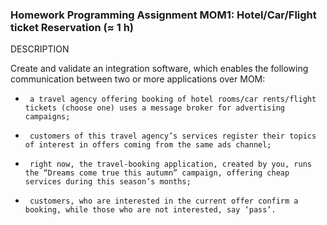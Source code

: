 ### Homework Programming Assignment MOM1: Hotel/Car/Flight ticket Reservation (≈ 1 h)
DESCRIPTION

Create and validate an integration software, which enables the following communication between two or more applications over MOM:

-      a travel agency offering booking of hotel rooms/car rents/flight tickets (choose one) uses a message broker for advertising campaigns;

-      customers of this travel agency’s services register their topics of interest in offers coming from the same ads channel;

-      right now, the travel-booking application, created by you, runs the “Dreams come true this autumn” campaign, offering cheap services during this season’s months; 

-      customers, who are interested in the current offer confirm a booking, while those who are not interested, say ‘pass’.
